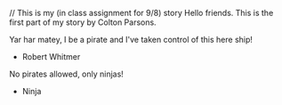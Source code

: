 // This is my (in class assignment for 9/8) story
Hello friends. This is the first part of my story by Colton Parsons.

Yar har matey, I be a pirate and I've taken control of this here ship!
   - Robert Whitmer

No pirates allowed, only ninjas!
   - Ninja
